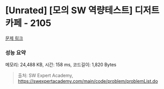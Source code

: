 # [Unrated] [모의 SW 역량테스트] 디저트 카페 - 2105 

[문제 링크](https://swexpertacademy.com/main/code/problem/problemDetail.do?contestProbId=AV5VwAr6APYDFAWu) 

### 성능 요약

메모리: 24,488 KB, 시간: 158 ms, 코드길이: 1,820 Bytes



> 출처: SW Expert Academy, https://swexpertacademy.com/main/code/problem/problemList.do